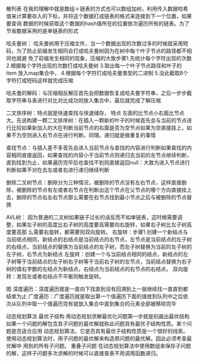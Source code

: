 散列表
  在我的理解中就是数组＋链表的方式也可以数组加树，利用传入数据哈希值来计算要存入的下标，并将这个数据打成链表的格式来连接到下一个位置，如果要查询
  数据的时候获取这个数据的hash值所在的位置依次遍历所有的链表。为了节省数据采用的是单链表的形式

哈夫曼树：
  哈夫曼树用于压缩文件，当一个数据出现的次数过多的时候就采用短码，为了防止前缀发生相同会打成哈夫曼树因为在树中每个叶子节点的路径都不相同也就避    免了前缀发生相同的现象，压缩的大致步骤1.先统计每个字符出现的次数 2.根据每个字符出现的次数打成哈夫曼树 3.取出每一个叶子节点路径和叶子的item    放入map集合中， 4.根据每个字符打成哈夫曼类型的二进制 5.没此截取8个字符打成短码这样就完成压缩

哈夫曼的解码：与压缩相反解压首先会把数据恢复成哈夫曼字符串，之后一步步截取字符串与表进行对比对比成功则放入集合中，最后就完成了解压缩

二叉排序树：特点就是快速查找与快速储存， 特点 左面的比节点小右面比节点大。先说构建一颗二叉排序树：在插入一颗新的叶子的时候首先会与当前的节点进行比较如果新加入的大在判断当前节点的右面是否为空节点如果为空直接挂上，如果不为空则进入右节点在进行判断。同理。递归就是做重复的事情

查找节点：与插入差不多首先会进入当前节点与查找的内容进行判断如果查找的内容相同直接返回，如果查找的内容小于当前节点则递归去当前的左节点继续判断，直到找到为止，如果遍历完毕后也查找不到则直接返回null：大致为进入节点进行判断如果不对在去左或者右进行递归继续判断

删除二叉树节点：删除分为三种情况，被删除的节点没有左右节点，这样直接删除，被删除的节点有左或者右节点在判断出这个节点在父节点的哪个方向直接挂上去，删除的节点右左右节点那么需要在右节点找到最小节点之后与被删除的节点替换

AVL树：
  因为普通的二叉树如果链子过长的话反而不如单链表，这时候需要调整，如果左子树的高度比右子树的高度要高需要向右旋转，如果右子树比左子树高度要高那      么需要右旋转，都需要则双向旋转。
    右旋转：步骤1.创建一个新结点与当前结点相同，新结点的右结点是当前结点的右节点，左节点是当前结点的左子树的右结点，当前结点的替换为当前结点的左子树，而左子树替换为当前的左子树的左子树，右节点为新结点
    左旋转：创建一个与当前结点相同的结点，新结点的左子树等于当前结点的左子树右子树等于当前右子树的左节点，当前结点替换为右子树的值右字数的左结点为新结点，右结点为当前结点的右节点的右结点，
      双向旋转：发现左或者右结点不平衡则触发旋转。
      
      
图
  深度遍历：深度遍历就是一直向下找直到没有回溯到上一层继续找一直直到都结束为止
  广度遍历：广度遍历就是取出第一个值遍历下面的值放到队列中之后依次从队列中取一个值遍历完有就放入集合中直到集合的元素全部被移除完毕
  
 动态规划算法
    最优子结构
      用动态规划求解最优化问题第一步就是刻画出最优结构如果一个问题的解包含其子问题的最优解就称此问题具有最优子结构性质。某个问题是否适合应用       动态规划算法，它是否具有最优子结构性质是一个很好的线索。使用动态规划算法时，用子问题的最优解来构造原问题的最优解。因此必须考查最优解中       用到的所有子问题。
    重叠子问题
      在动态规划算法中使用数组来保存子问题的解，这样子问题多次求解的时候可以直接查表不用调用函数递归。
